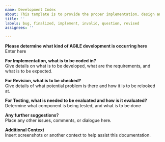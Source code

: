 ```yaml
---
name: Development Index
about: This template is to provide the proper implementation, design and testing attributes
title: ''
labels: bug, finalized, implement, invalid, question, revised
assignees: ''

---
```


<strong>Please determine what kind of AGILE development is occurring here</strong> \
Enter here

<strong>For Implementation, what is to be coded in?</strong> \
Give details on what is to be developed, what are the requirements, and what is to be expected.

<strong>For Revision, what is to be checked?</strong> \
Give details of what potential problem is there and how it is to be relooked at.

<strong>For Testing, what is needed to be evaluated and how is it evaluated?</strong> \
Determine what component is being tested, and what is to be done

<strong>Any further suggestions?</strong> \
Place any other issues, comments, or dialogue here.

<strong> Additional Context </strong> \
Insert screenshots or another context to help assist this documentation.
